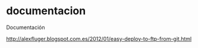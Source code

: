 documentacion
=============

Documentación

http://alexfluger.blogspot.com.es/2012/01/easy-deploy-to-ftp-from-git.html
